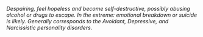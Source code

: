 *Despairing, feel hopeless and become self-destructive, possibly abusing alcohol or drugs to escape. In the extreme: emotional breakdown or suicide is likely. Generally corresponds to the Avoidant, Depressive, and Narcissistic personality disorders.*
